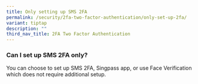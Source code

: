```yaml
---
title: Only setting up SMS 2FA
permalink: /security/2fa-two-factor-authentication/only-set-up-2fa/
variant: tiptap
description: ""
third_nav_title: 2FA Two Factor Authentication
---
```

<h3>Can I set up SMS 2FA only?</h3>
<p>You can choose to set up SMS 2FA, Singpass app, or use Face Verification
which does not require additional setup.</p>